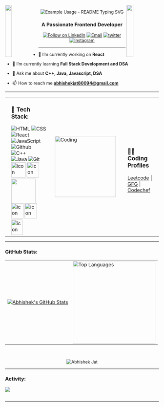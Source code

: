 
<!--
**88Abhi/88Abhi** is a ✨ _special_ ✨ repository because its `README.md` (this file) appears on your GitHub profile.

Here are some ideas to get you started:

- 🔭 I’m currently working on ...
- 🌱 I’m currently learning ...
- 👯 I’m looking to collaborate on ...
- 🤔 I’m looking for help with ...
- 💬 Ask me about ...
- 📫 How to reach me: ...
- 😄 Pronouns: ...
- ⚡ Fun fact: ...



<img src="https://i.imgur.com/dBaSKWF.gif" height="20" width="100%">

<h3 align="left">Languages and Tools:</h3>

- Backend
<p align="left">
  <a href="https://skillicons.dev">
    <img src="https://skillicons.dev/icons?i=php,laravel,java,nodejs,py,spring,flask,fastapi,express,nestjs" />
  </a>
</p>

- Frontend
<p align="left">
  <a href="https://skillicons.dev">
    <img src="https://skillicons.dev/icons?i=ts,js,react,nextjs,redux,tailwind,materialui" />
  </a>
</p>

- Database
<p align="left">
  <a href="https://skillicons.dev">
    <img src="https://skillicons.dev/icons?i=mongodb,mysql,postgresql" />
  </a>
</p>

- Cloud Servers
<p align="left">
  <a href="https://skillicons.dev">
    <img src="https://skillicons.dev/icons?i=azure,aws,gcp,firebase,cloudflare" />
  </a>
</p>

- Tools
<p align="left">
  <a href="https://skillicons.dev">
    <img src="https://skillicons.dev/icons?i=git,github,docker,figma,xd,idea,vscode,postman,linux" />
  </a>
</p>

<br/>

-->

<img align="left" height="170" src="https://user-images.githubusercontent.com/65187002/144930161-2f783401-8d27-4fdf-a2f7-cc0ba32f1f1f.gif" width="21%" style="display:inline;">
<img align="right"  height="170"  src="https://user-images.githubusercontent.com/65187002/144930161-2f783401-8d27-4fdf-a2f7-cc0ba32f1f1f.gif" width="21%" style="display:inline;">
<p align="center">
  <img  src="https://readme-typing-svg.demolab.com/?lines=Hi 👋!;I'm+Abhishek+Jat!;&font=Fira%20Code&center=true&width=380&height=50&duration=4000&pause=1000" alt="Example Usage - README Typing SVG">
</p>
<h3 align="center">A Passionate Frontend Developer</h3>
<p align="center">
  <div align="center">
   <a href="https://www.linkedin.com/in/abhishek-jat-060886233/"><img title="Follow on LinkedIn" src="https://img.shields.io/badge/LinkedIn-0077B5?style=for-the-badge&logo=linkedin&logoColor=white"/></a>
  <a href="mailto:abhishekjat80094@gmail.com"><img title="Email" src="https://img.shields.io/badge/Gmail-D14836?style=for-the-badge&logo=gmail&logoColor=white"/></a>
  <a href="https://twitter.com/Abhishek5602593"><img title="twitter" src="https://img.shields.io/badge/twitter-0077B5?style=for-the-badge&logo=twitter&logoColor=white"/></a>
  <a href="https://www.instagram.com/abhishek_jat_09/" rel="nofollow"><img alt="Instagram" src="https://img.shields.io/badge/Instagram-E4405F?style=for-the-badge&amp;logo=instagram&amp;logoColor=white" style="max-width: 100%;"></a>
</p>
</div> 
 <hr/>
    
- 🔭 I’m currently working on **React**

- 🌱 I’m currently learning **Full Stack Development and DSA**

- 💬 Ask me about **C++, Java, Javascript, DSA**

- 📫 How to reach me **abhishekjat80094@gmail.com**

<hr/>
<table align="center">
  <tr>
    <td style="padding-left: 20px;">
      <h3 align="left"> 💼 Tech Stack: </h3>
      <img alt="HTML" src="https://img.shields.io/badge/html5-%23E34F26.svg?style=for-the-badge&logo=html5&logoColor=white"/>
      <img alt="CSS" src="https://img.shields.io/badge/css3-%231572B6.svg?style=for-the-badge&logo=css3&logoColor=white"/>
      <img alt="React" src="https://img.shields.io/badge/react-%2320232a.svg?style=for-the-badge&logo=react&logoColor=%2361DAFB"/> <br/>
      <img alt="JavaScript" src="https://img.shields.io/badge/javascript-%23323330.svg?style=for-the-badge&logo=javascript&logoColor=%23F7DF1E"/>
      <img alt="Github" src="https://img.shields.io/badge/github%20-%23F05033.svg?&style=for-the-badge&logo=github&logoColor=white"/>
      <img alt="C++" src="https://img.shields.io/badge/c++%20-%2300599C.svg?&style=for-the-badge&logo=c%2B%2B&ogoColor=white"/>
      <br/>
      <img alt="Java" src="https://img.shields.io/badge/java%20-%2300599C.svg?&style=for-the-badge&logo=java%2B%2B&ogoColor=white"/>
      <img alt="Git" src="https://img.shields.io/badge/git%20-%23F05033.svg?&style=for-the-badge&logo=git&logoColor=white"/>
      <br/>
      <img src="https://techstack-generator.vercel.app/js-icon.svg" alt="icon" width="47" height="50"/>
      <img src="https://techstack-generator.vercel.app/react-icon.svg" alt="icon" width="40" height="50"/>
      <a href="https://skillicons.dev">
        <img width="80" src="https://skillicons.dev/icons?i=github,vscode"/>
      </a>
      <img src="https://techstack-generator.vercel.app/prettier-icon.svg" alt="icon" width="40" height="50"/>
      <img src="https://techstack-generator.vercel.app/cpp-icon.svg" alt="icon" width="40" height="50"/>
      <img src="https://techstack-generator.vercel.app/java-icon.svg" alt="icon" width="37" height="50"/>
    </td>
    <td style="padding-left: 20px;">
      <img alt="Coding" width="200" height="200" src="https://user-images.githubusercontent.com/74038190/229223263-cf2e4b07-2615-4f87-9c38-e37600f8381a.gif">
    </td>
    <td style="padding-left: 30px;">
      <h3>👩‍💻 Coding Profiles</h3>
      <a href="https://leetcode.com/abhishekjat80094/">Leetcode</a> | 
      <a href="https://auth.geeksforgeeks.org/user/abhishekjat09">GFG</a> | 
      <a href="https://www.codechef.com/users/abhishek880">Codechef</a>
    </td>
  </tr>
</table>

<!-- <a  href="https://leetcode.com/abhishekjat80094/" target="blank"><img align="center" src="https://raw.githubusercontent.com/rahuldkjain/github-profile-readme-generator/master/src/images/icons/Social/leet-code.svg" alt="https://leetcode.com/abhishekjat80094/" height="30" width="40" /></a>
<a href="https://auth.geeksforgeeks.org/user/abhishekjat09" target="blank"><img align="center" src="https://raw.githubusercontent.com/rahuldkjain/github-profile-readme-generator/master/src/images/icons/Social/geeks-for-geeks.svg" alt="https://auth.geeksforgeeks.org/user/abhishekjat09" height="30" width="40" /></a>
  <a href="https://www.codechef.com/users/abhishek880" target="blank"><img align="center" src="https://cdn.jsdelivr.net/npm/simple-icons@3.1.0/icons/codechef.svg" alt="https://www.codechef.com/users/abhishek880" height="30" width="40" color="white" /></a>
</p> -->

<hr/>

<h3 align="left">GitHub Stats:</h3 >
<table align="center">
  <tr>
    <td>
      <a href="https://github.com/88abhi/github-readme-stats"> <img width="max-width" height="max-height" src="https://github-readme-stats.vercel.app/api?username=88abhi&hide_border=true&rank_icon=github&show_icons=true&count_private=true&show=prs_merged,prs_merged_percentage&theme=dark" alt="Abhishek's GitHub Stats" /> </a>
    </td>
    <td>
      <a href="https://github.com/88abhi/github-readme-stats"> <img width="max-width" height="270" src="https://github-readme-stats.vercel.app/api/top-langs/?username=88abhi&hide_border=true&langs_count=10&layout=donut-vertical&count_private=true&theme=dark" alt="Top Languages" /> </a>
    </td>
  </tr>
</table>
<br/>
<div align="center">
<p><img align="center" src="https://github-readme-streak-stats.herokuapp.com?user=88abhi&theme=dark&date_format=j%20M%5B%20Y%5D&background=000000&border=7536B2&stroke=9243DD&ring=89502D&fire=FF9554&currStreakNum=D280FF&sideNums=BC52FF&currStreakLabel=64EAE2&sideLabels=48A8A2&dates=A42EE5" alt="Abhishek Jat" /></p>
  </div>
<hr/>
<h3 align="left">Activity:</h3>

<img src="https://github-readme-activity-graph.vercel.app/graph?username=88abhi&custom_title=Abhishek's%20GitHub%20Activity%20Graph&bg_color=0D1117&color=7F3FBF&line=7F3FBF&point=7F3FBF&area_color=FFFFFF&title_color=FFFFFF&area=true" />
<br><br>

<hr/>

